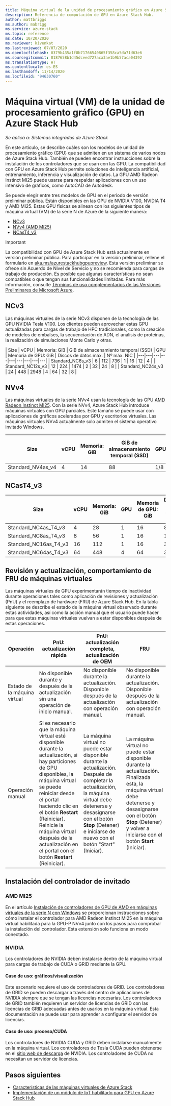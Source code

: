 ```yaml
---
title: Máquina virtual de la unidad de procesamiento gráfico en Azure Stack Hub
description: Referencia de computación de GPU en Azure Stack Hub.
author: mattbriggs
ms.author: mabrigg
ms.service: azure-stack
ms.topic: reference
ms.date: 10/20/2020
ms.reviewer: kivenkat
ms.lastreviewed: 07/07/2020
ms.openlocfilehash: 0379b435a1f8b71766540865f358ca5da71d63e6
ms.sourcegitcommit: 8187658b1d45dceed727aca3ae1b9b57aca04392
ms.translationtype: HT
ms.contentlocale: es-ES
ms.lasthandoff: 11/14/2020
ms.locfileid: "94630760"
---
```

# <a name="graphics-processing-unit-gpu-virtual-machine-vm-on-azure-stack-hub"></a>Máquina virtual (VM) de la unidad de procesamiento gráfico (GPU) en Azure Stack Hub

*Se aplica a: Sistemas integrados de Azure Stack*

En este artículo, se describe cuáles son los modelos de unidad de procesamiento gráfico (GPU) que se admiten en un sistema de varios nodos de Azure Stack Hub. También se pueden encontrar instrucciones sobre la instalación de los controladores que se usan con las GPU. La compatibilidad con GPU en Azure Stack Hub permite soluciones de inteligencia artificial, entrenamiento, inferencia y visualización de datos. La GPU AMD Radeon Instinct MI25 puede usarse para respaldar aplicaciones con un uso intensivo de gráficos, como AutoCAD de Autodesk.

Se puede elegir entre tres modelos de GPU en el período de versión preliminar pública. Están disponibles en las GPU de NVIDIA V100, NVIDIA T4 y AMD MI25. Estas GPU físicas se alinean con los siguientes tipos de máquina virtual (VM) de la serie N de Azure de la siguiente manera:
- [NCv3](/azure/virtual-machines/ncv3-series)
- [NVv4 (AMD Mi25)](/azure/virtual-machines/nvv4-series)
- [NCasT4_v3](/azure/virtual-machines/nct4-v3-series)

> [!IMPORTANT]  
> La compatibilidad con GPU de Azure Stack Hub está actualmente en versión preliminar pública. Para participar en la versión preliminar, rellene el formulario en [aka.ms/azurestackhubgpupreview](https://aka.ms/azurestackhubgpupreview).
> Esta versión preliminar se ofrece sin Acuerdo de Nivel de Servicio y no se recomienda para cargas de trabajo de producción. Es posible que algunas características no sean compatibles o que tengan sus funcionalidades limitadas.
> Para más información, consulte [Términos de uso complementarios de las Versiones Preliminares de Microsoft Azure](https://azure.microsoft.com/support/legal/preview-supplemental-terms/).

## <a name="ncv3"></a>NCv3

Las máquinas virtuales de la serie NCv3 disponen de la tecnología de las GPU NVIDIA Tesla V100. Los clientes pueden aprovechar estas GPU actualizadas para cargas de trabajo de HPC tradicionales, como la creación de modelos de embalses, la secuenciación de ADN, el análisis de proteínas, la realización de simulaciones Monte Carlo y otras. 

| Size | vCPU | Memoria: GiB | GiB de almacenamiento temporal (SSD) | GPU | Memoria de GPU: GiB | Discos de datos máx. | Nº máx. NIC |
|---|---|---|---|---|---|---|---|---|
| Standard_NC6s_v3    | 6  | 112 | 736  | 1 | 16 | 12 | 4 |
| Standard_NC12s_v3   | 12 | 224 | 1474 | 2 | 32 | 24 | 8 |
| Standard_NC24s_v3   | 24 | 448 | 2948 | 4 | 64 | 32 | 8 |

## <a name="nvv4"></a>NVv4

Las máquinas virtuales de la serie NVv4 usan la tecnología de las GPU [AMD Radeon Instinct MI25](https://www.amd.com/en/products/professional-graphics/instinct-MI25). Con la serie NVv4, Azure Stack Hub introduce máquinas virtuales con GPU parciales. Este tamaño se puede usar con aplicaciones de gráficos aceleradas por GPU y escritorios virtuales. Las máquinas virtuales NVv4 actualmente solo admiten el sistema operativo invitado Windows. 

| Size | vCPU | Memoria: GiB | GiB de almacenamiento temporal (SSD) | GPU | Memoria de GPU: GiB | Discos de datos máx. | Nº máx. NIC | 
| --- | --- | --- | --- | --- | --- | --- | --- |   
| Standard_NV4as_v4 |4 |14 |88 | 1/8 | 2 | 4 | 2 | 

## <a name="ncast4_v3"></a>NCasT4_v3

| Size | vCPU | Memoria: GiB | GPU | Memoria de GPU: GiB | Discos de datos máx. | Nº máx. NIC | 
| --- | --- | --- | --- | --- | --- | --- |
| Standard_NC4as_T4_v3 |4 |28 | 1 | 16 | 8 | 4 | 
| Standard_NC8as_T4_v3 |8 |56 | 1 | 16 | 16 | 8 | 
| Standard_NC16as_T4_v3 |16 |112 | 1 | 16 | 32 | 8 | 
| Standard_NC64as_T4_v3 |64 |448 | 4 | 64 | 32 | 8 |

## <a name="patch-and-update-fru-behavior-of-vms"></a>Revisión y actualización, comportamiento de FRU de máquinas virtuales 

Las máquinas virtuales de GPU experimentarán tiempo de inactividad durante operaciones tales como aplicación de revisiones y actualización (PnU) y el reemplazo de hardware (FRU) de Azure Stack Hub. En la tabla siguiente se describe el estado de la máquina virtual observado durante estas actividades, así como la acción manual que el usuario puede hacer para que estas máquinas virtuales vuelvan a estar disponibles después de estas operaciones. 

| Operación | PnU: actualización rápida | PnU: actualización completa, actualización de OEM | FRU | 
| --- | --- | --- | --- | 
| Estado de la máquina virtual  | No disponible durante y después de la actualización sin una operación de inicio manual. | No disponible durante la actualización. Disponible después de la actualización con operación manual. | No disponible durante la actualización. Disponible después de la actualización con operación manual.| 
| Operación manual | Si es necesario que la máquina virtual esté disponible durante la actualización, si hay particiones de GPU disponibles, la máquina virtual se puede reiniciar desde el portal haciendo clic en el botón **Restart** (Reiniciar). Reinicie la máquina virtual después de la actualización en el portal con el botón **Restart** (Reiniciar). | La máquina virtual no puede estar disponible durante la actualización. Después de completar la actualización, la máquina virtual debe detenerse y desasignarse con el botón **Stop** (Detener) e iniciarse de nuevo con el botón "Start" (Iniciar). | La máquina virtual no puede estar disponible durante la actualización. Finalizada esta, la máquina virtual debe detenerse y desasignarse con el botón **Stop** (Detener) y volver a iniciarse con el botón **Start** (Iniciar).| 

## <a name="guest-driver-installation"></a>Instalación del controlador de invitado

### <a name="amd-mi25"></a>AMD MI25

En el artículo [Instalación de controladores de GPU de AMD en máquinas virtuales de la serie N con Windows](/azure/virtual-machines/windows/n-series-amd-driver-setup) se proporcionan instrucciones sobre cómo instalar el controlador para AMD Radeon Instinct MI25 en la máquina virtual habilitada para la GPU-P NVv4 junto con los pasos para comprobar la instalación del controlador. Esta extensión solo funciona en modo conectado.

### <a name="nvidia"></a>NVIDIA

Los controladores de NVIDIA deben instalarse dentro de la máquina virtual para cargas de trabajo de CUDA o GRID mediante la GPU.

#### <a name="use-case-graphicsvisualization"></a>Caso de uso: gráficos/visualización

Este escenario requiere el uso de controladores de GRID. Los controladores de GRID se pueden descargar a través del centro de aplicaciones de NVIDIA siempre que se tengan las licencias necesarias. Los controladores de GRID también requieren un servidor de licencias de GRID con las licencias de GRID adecuadas antes de usarlos en la máquina virtual. Esta documentación se puede usar para aprender a configurar el servidor de licencias.

#### <a name="use-case-computecuda"></a>Caso de uso: proceso/CUDA

Los controladores de NVIDIA CUDA y GRID deben instalarse manualmente en la máquina virtual. Los controladores de Tesla CUDA pueden obtenerse en el [sitio web de descarga](https://www.nvidia.com/Download/index.aspx) de NVIDIA. Los controladores de CUDA no necesitan un servidor de licencias.

## <a name="next-steps"></a>Pasos siguientes

- [Características de las máquinas virtuales de Azure Stack](azure-stack-vm-considerations.md)  
- [Implementación de un módulo de IoT habilitado para GPU en Azure Stack Hub](gpu-deploy-sample-module.md)
